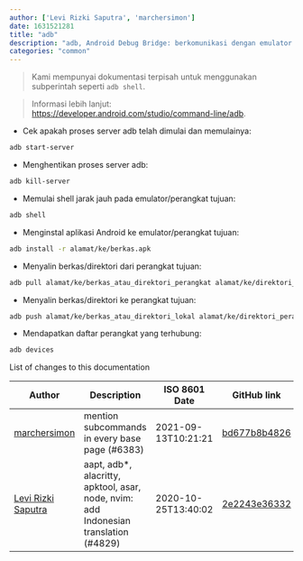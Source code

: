 ```yaml
---
author: ['Levi Rizki Saputra', 'marchersimon']
date: 1631521281
title: "adb"
description: "adb, Android Debug Bridge: berkomunikasi dengan emulator Android atau perangkat Android terhubung."
categories: "common"
---
```

> Kami mempunyai dokumentasi terpisah untuk menggunakan subperintah seperti `adb shell`.

> Informasi lebih lanjut: <https://developer.android.com/studio/command-line/adb>.

- Cek apakah proses server adb telah dimulai dan memulainya:

```bash
adb start-server
```

- Menghentikan proses server adb:

```bash
adb kill-server
```

- Memulai shell jarak jauh pada emulator/perangkat tujuan:

```bash
adb shell
```

- Menginstal aplikasi Android ke emulator/perangkat tujuan:

```bash
adb install -r alamat/ke/berkas.apk
```

- Menyalin berkas/direktori dari perangkat tujuan:

```bash
adb pull alamat/ke/berkas_atau_direktori_perangkat alamat/ke/direktori_lokal_tujuan
```

- Menyalin berkas/direktori ke perangkat tujuan:

```bash
adb push alamat/ke/berkas_atau_direktori_lokal alamat/ke/direktori_perangkat_tujuan
```

- Mendapatkan daftar perangkat yang terhubung:

```bash
adb devices
```
List of changes to this documentation


Author | Description | ISO 8601 Date | GitHub link
------|-----|-----|-----
[marchersimon](mailto:50295997+marchersimon@users.noreply.github.com) | mention subcommands in every base page (#6383) | 2021-09-13T10:21:21 | [bd677b8b4826](https://github.com/tldr-pages/tldr/commit/bd677b8b48260e301fb99fea794f4dc1458d1562)
[Levi Rizki Saputra](mailto:42236775+levirs565@users.noreply.github.com) | aapt, adb*, alacritty, apktool, asar, node, nvim: add Indonesian translation (#4829) | 2020-10-25T13:40:02 | [2e2243e36332](https://github.com/tldr-pages/tldr/commit/2e2243e36332cda1495639d8868ee75a128a6633)

